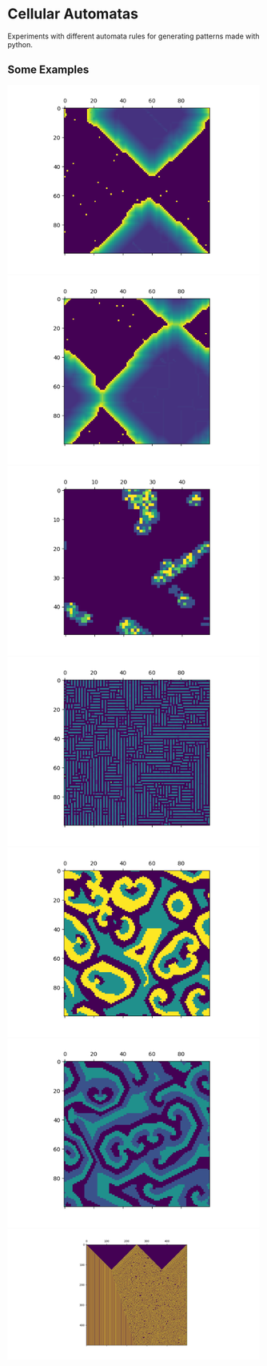 # Cellular Automatas
Experiments with different automata rules for generating patterns made with python.

## Some Examples
![alt text][example1]
![alt text][example2]
![alt text][example3]
![alt text][example4]
![alt text][example5]
![alt text][example6]
![alt text][example7]

[example1]: MEDIA/Figure_1-1.png "Example 1"
[example2]: MEDIA/Figure_1-2.png "Example 2"
[example3]: MEDIA/Figure_12.png "Example 3"
[example4]: MEDIA/Figure_1-4.png "Example 4"
[example5]: MEDIA/Figure_1-5.png "Example 5"
[example6]: MEDIA/rock_scissors_paper.png "Example 6"
[example7]: MEDIA/rule30_2.png "Example 7"

